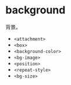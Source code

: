 # background

背景。

- `<attachment>`
- `<box>`
- `<background-color>`
- `<bg-image>`
- `<position>`
- `<repeat-style>`
- `<bg-size>`
